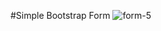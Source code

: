 #Simple Bootstrap Form
![form-5](https://user-images.githubusercontent.com/37222497/66271581-58ce9380-e87d-11e9-8ad7-511bce7ced18.JPG)
